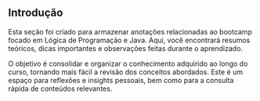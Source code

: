 ## Introdução

Esta seção foi criado para armazenar anotações relacionadas ao bootcamp focado em Lógica de Programação e Java. Aqui, você encontrará resumos teóricos, dicas importantes e observações feitas durante o aprendizado.

O objetivo é consolidar e organizar o conhecimento adquirido ao longo do curso, tornando mais fácil a revisão dos conceitos abordados. Este é um espaço para reflexões e insights pessoais, bem como para a consulta rápida de conteúdos relevantes.
